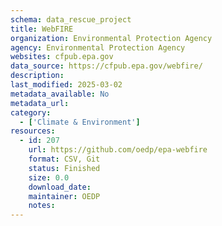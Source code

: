 ```yaml
---
schema: data_rescue_project 
title: WebFIRE
organization: Environmental Protection Agency
agency: Environmental Protection Agency
websites: cfpub.epa.gov
data_source: https://cfpub.epa.gov/webfire/
description: 
last_modified: 2025-03-02
metadata_available: No
metadata_url: 
category:
  - ['Climate & Environment'] 
resources:
  - id: 207
    url: https://github.com/oedp/epa-webfire
    format: CSV, Git
    status: Finished
    size: 0.0
    download_date: 
    maintainer: OEDP
    notes: 
---
```

